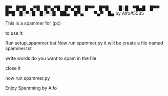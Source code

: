 █▀ █▀█ ▄▀█ █▀▄▀█ █▀▄▀█ █▀▀ █▀█   █░█ ▀█▄█ █▀▀ █▀█ █░▀░█ █░▀░█ ██▄ █▀▄   ▀▄▀ █▄
by Alfo#5535

This is a spammer for (pc)

to use it:

Run setup_spammer.bat 
Now run spammer.py
it will be create a file named spammer.txt

write words do you want to spam in the file

close it

now run spammer.py

Enjoy Spamming by Alfo

